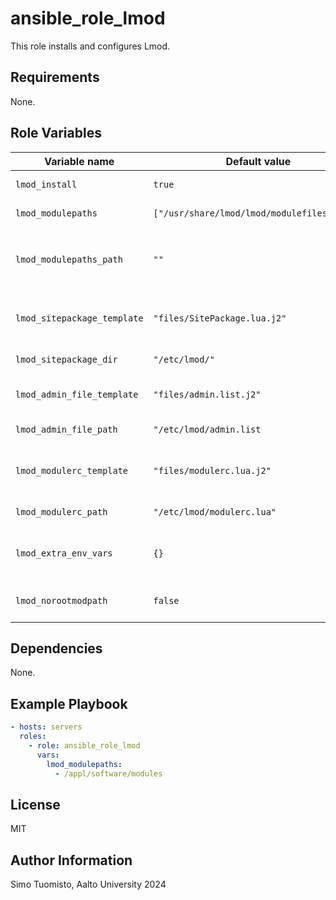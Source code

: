 ansible_role_lmod
=================

This role installs and configures Lmod.

Requirements
------------

None.

Role Variables
--------------

| Variable name               | Default value                              | Description                                                                                          |
|-----------------------------|--------------------------------------------|------------------------------------------------------------------------------------------------------|
| `lmod_install`              | `true`                                     | Whether role should install Lmod.                                                                    |
| `lmod_modulepaths`          | `["/usr/share/lmod/lmod/modulefiles/Core"]`| Paths to include in the `LMOD_MODULEPATH_INIT`-file                                                  |
| `lmod_modulepaths_path`     | `""`                                       | Location to the `LMOD_MODULEPATH_INIT` file. If empty, default `/etc/lmod/.modulespath` will be used |
| `lmod_sitepackage_template` | `"files/SitePackage.lua.j2"`               | Template for the SitePackage.lua-file. If empty, file won't be templated.                            |
| `lmod_sitepackage_dir`      | `"/etc/lmod/"`                             | Directory where SitePackage.lua should be.                                                           |
| `lmod_admin_file_template`  | `"files/admin.list.j2"`                    | Template for the admin.list-file. If empty, file won't be templated.                                 |
| `lmod_admin_file_path`      | `"/etc/lmod/admin.list`                    | Path where admin.list should be.                                                                     |
| `lmod_modulerc_template`    | `"files/modulerc.lua.j2"`                  | Template for the modulerc.lua-file. If empty, file won't be templated.                               |
| `lmod_modulerc_path`        | `"/etc/lmod/modulerc.lua"`                 | Path where modulerc.lua should be.                                                                   |
| `lmod_extra_env_vars`       | `{}`                                       | Dictionary of extra environment variables that should be specified in the init scripts.              |
| `lmod_norootmodpath`        | `false`                                    | Disable lmod path setting for root via LMOD_MODULEPATH_INIT                                          |

Dependencies
------------

None.

Example Playbook
----------------

```yml
- hosts: servers
  roles:
    - role: ansible_role_lmod
      vars:
        lmod_modulepaths:
          - /appl/software/modules
```

License
-------

MIT

Author Information
------------------

Simo Tuomisto, Aalto University 2024

